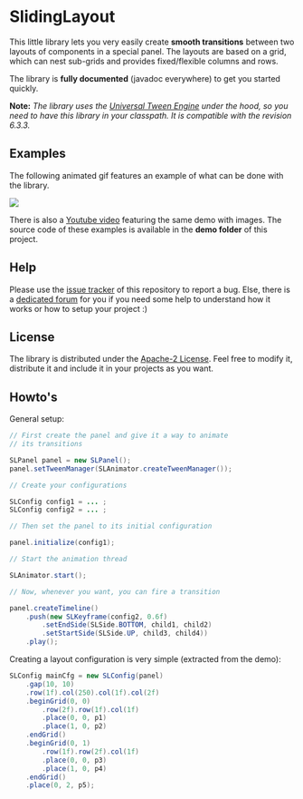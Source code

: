 # SlidingLayout

This little library lets you very easily create **smooth transitions** between two layouts of components in a special panel.
The layouts are based on a grid, which can nest sub-grids and provides fixed/flexible columns and rows.

The library is **fully documented** (javadoc everywhere) to get you started quickly.

**Note:**
*The library uses the [Universal Tween Engine](http://www.aurelienribon.com/blog/projects/universal-tween-engine/)
under the hood, so you need to have this library in your classpath. It is compatible with the revision 6.3.3.*

## Examples

The following animated gif features an example of what can be done with the library.

![](http://www.aurelienribon.com/blog/wp-content/uploads/2012/09/sliding-layout-demo.gif)

There is also a [Youtube video](https://www.youtube.com/watch?v=R6rkcLAjTmA&feature=player_embedded) featuring the same demo with images.
The source code of these examples is available in the **demo folder** of this project.

## Help

Please use the [issue tracker](https://github.com/AurelienRibon/sliding-layout/issues) of this repository to report a bug.
Else, there is a [dedicated forum](http://www.aurelienribon.com/forum/viewforum.php?f=15) for you if you need some help 
to understand how it works or how to setup your project :)

## License

The library is distributed under the [Apache-2 License](http://www.apache.org/licenses/LICENSE-2.0.html).
Feel free to modify it, distribute it and include it in your projects as you want.

## Howto's

General setup:

```java
// First create the panel and give it a way to animate
// its transitions

SLPanel panel = new SLPanel();
panel.setTweenManager(SLAnimator.createTweenManager());

// Create your configurations

SLConfig config1 = ... ;
SLConfig config2 = ... ;

// Then set the panel to its initial configuration

panel.initialize(config1);

// Start the animation thread

SLAnimator.start();

// Now, whenever you want, you can fire a transition

panel.createTimeline()
	.push(new SLKeyframe(config2, 0.6f)
		.setEndSide(SLSide.BOTTOM, child1, child2)
		.setStartSide(SLSide.UP, child3, child4))
	.play();
```
		
Creating a layout configuration is very simple (extracted from the demo):

```java
SLConfig mainCfg = new SLConfig(panel)
	.gap(10, 10)
	.row(1f).col(250).col(1f).col(2f)
	.beginGrid(0, 0)
		.row(2f).row(1f).col(1f)
		.place(0, 0, p1)
		.place(1, 0, p2)
	.endGrid()
	.beginGrid(0, 1)
		.row(1f).row(2f).col(1f)
		.place(0, 0, p3)
		.place(1, 0, p4)
	.endGrid()
	.place(0, 2, p5);
```
